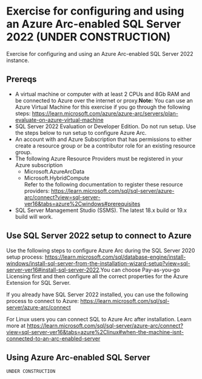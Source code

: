 # Exercise for configuring and using an Azure Arc-enabled SQL Server 2022 (UNDER CONSTRUCTION)

Exercise for configuring and using an Azure Arc-enabled SQL Server 2022 instance.

## Prereqs

- A virtual machine or computer with at least 2 CPUs and 8Gb RAM and be connected to Azure over the internet or proxy.**Note:** You can use an Azure Virtual Machine for this exercise if you go through the following steps: <https://learn.microsoft.com/azure/azure-arc/servers/plan-evaluate-on-azure-virtual-machine>
- SQL Server 2022 Evaluation or Developer Edition. Do not run setup. Use the steps below to run setup to configure Azure Arc.
- An account with and Azure Subscription that has permissions to either create a resource group or be a contributor role for an existing resource group.
- The following Azure Resource Providers must be registered in your Azure subscription
    - Microsoft.AzureArcData
    - Microsoft.HybridCompute<br>
Refer to the following documentation to register these resource providers: <https://learn.microsoft.com/sql/sql-server/azure-arc/connect?view=sql-server-ver16&tabs=azure%2Cwindows#prerequisites>
- SQL Server Management Studio (SSMS). The latest 18.x build or 19.x build will work.

## Use SQL Server 2022 setup to connect to Azure

Use the following steps to configure Azure Arc during the SQL Server 2020 setup process: <https://learn.microsoft.com/sql/database-engine/install-windows/install-sql-server-from-the-installation-wizard-setup?view=sql-server-ver16#install-sql-server-2022>.You can choose Pay-as-you-go Licensing first and then configure all the correct properties for the Azure Extension for SQL Server.

If you already have SQL Server 2022 installed, you can use the following process to connect to Azure: https://learn.microsoft.com/sql/sql-server/azure-arc/connect

For Linux users you can connect SQL to Azure Arc after installation. Learn more at <https://learn.microsoft.com/sql/sql-server/azure-arc/connect?view=sql-server-ver16&tabs=azure%2Clinux#when-the-machine-isnt-connected-to-an-arc-enabled-server>

## Using Azure Arc-enabled SQL Server

`UNDER CONSTRUCTION`

